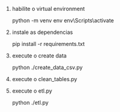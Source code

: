 1. habilite o virtual environment

    python -m venv env
    env\Scripts\activate

2. instale as dependencias

    pip install -r requirements.txt

3. execute o create data

    python ./create_data_csv.py

4. execute o clean_tables.py

5. execute o etl.py

    python ./etl.py